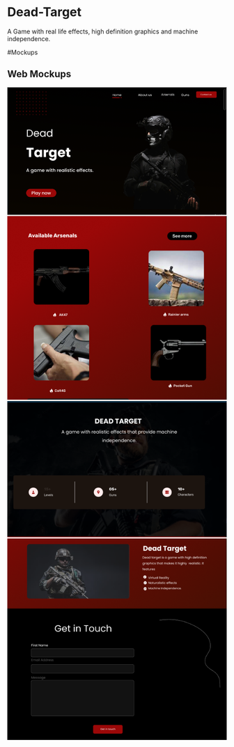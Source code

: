 # Dead-Target
A Game with real life effects, high definition graphics and machine independence.

#Mockups
## Web Mockups
<img src="Mockups/Web/home.PNG">
<img src="Mockups/Web/arselination.PNG">
<img src="Mockups/Web/ss.PNG">
<img src="Mockups/Web/contact.PNG">